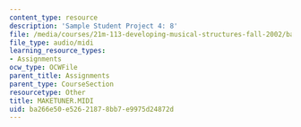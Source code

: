 ```yaml
---
content_type: resource
description: 'Sample Student Project 4: 8'
file: /media/courses/21m-113-developing-musical-structures-fall-2002/ba266e50e52621878bb7e9975d24872d_MAKETUNER.MIDI
file_type: audio/midi
learning_resource_types:
- Assignments
ocw_type: OCWFile
parent_title: Assignments
parent_type: CourseSection
resourcetype: Other
title: MAKETUNER.MIDI
uid: ba266e50-e526-2187-8bb7-e9975d24872d
---
```

